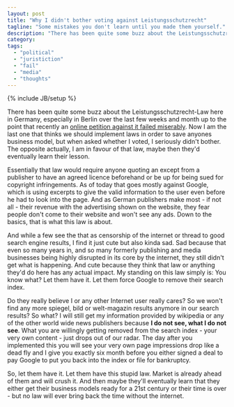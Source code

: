 ```yaml
---
layout: post
title: "Why I didn't bother voting against Leistungsschutzrecht"
tagline: "Some mistakes you don't learn until you made them yourself."
description: "There has been quite some buzz about the Leistungsschutzrecht-Law here in Germany, especially in Berlin over the last few weeks and month up to the point that recently an [online petition against it failed miserably](http://www.spiegel.de/netzwelt/netzpolitik/online-petition-gegen-leistungsschutzrecht-gescheitert-a-860132.html). Now I am the last one that thinks we should implement laws in order to save anyones business model, but when asked whether I voted, I seriously didn't bother. The opposite actually, I am in favour of that law, maybe then they'd eventually learn their lesson."
category: 
tags: 
  - "political"
  - "juristiction"
  - "fail"
  - "media"
  - "thoughts"
---
```

{% include JB/setup %}

There has been quite some buzz about the Leistungsschutzrecht-Law here in Germany, especially in Berlin over the last few weeks and month up to the point that recently an [online petition against it failed miserably](http://www.spiegel.de/netzwelt/netzpolitik/online-petition-gegen-leistungsschutzrecht-gescheitert-a-860132.html). Now I am the last one that thinks we should implement laws in order to save anyones business model, but when asked whether I voted, I seriously didn't bother. The opposite actually, I am in favour of that law, maybe then they'd eventually learn their lesson.

Essentially that law would require anyone quoting an except from a publisher to have an agreed licence beforehand or be up for being sued for copyright infringements. As of today that goes mostly against Google, which is using excerpts to give the valid information to the user even before he had to look into the page. And as German publishers make most - if not all - their revenue with the advertising shown on the website, they fear people don't come to their website and won't see any ads. Down to the basics, that is what this law is about.

And while a few see the that as censorship of the internet or thread to good search engine results, I find it just cute but also kinda sad. Sad because that even so many years in, and so many formerly publishing and media businesses being highly disrupted in its core by the internet, they still didn't get what is happening. And cute because they think that law or anything they'd do here has any actual impact. My standing on this law simply is: You know what? Let them have it. Let them force Google to remove their search index.

Do they really believe I or any other Internet user really cares? So we won't find any more spiegel, bild or welt-magazin results anymore in our search results? So what? I will still get my information provided by wikipedia or any of the other world wide news publishers because **I do not see, what I do not see**. What you are willingly getting removed from the search index - your very own content - just drops out of our radar. The day after you implemented this you will see your very own page impressions drop like a dead fly and I give you exactly six month before you either signed a deal to pay Google to put you back into the index or file for bankruptcy.

So, let them have it. Let them have this stupid law. Market is already ahead of them and will crush it. And then maybe they'll eventually learn that they either get their business models ready for a 21st century or their time is over - but no law will ever bring back the time without the internet.

